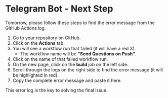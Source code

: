 # Telegram Bot - Next Step

Tomorrow, please follow these steps to find the error message from the GitHub Actions log.

1.  Go to your repository on GitHub.
2.  Click on the **Actions** tab.
3.  You will see a workflow run that failed (it will have a red X).
    - The workflow name will be **"Send Questions on Push"**.
4.  Click on the name of that failed workflow run.
5.  On the new page, click on the **build** job on the left side.
6.  Scroll through the logs on the right side to find the error message (it will be highlighted in red).
7.  Copy the complete error message and paste it here.

This error log is the key to solving the final issue.
